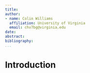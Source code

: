 ```yaml
---
title: 
author:
- name: Colin Williams
  affiliation: University of Virginia
  email: chv7bg@virginia.edu
date: 
abstract: 
bibliography: 
...
```


# Introduction
